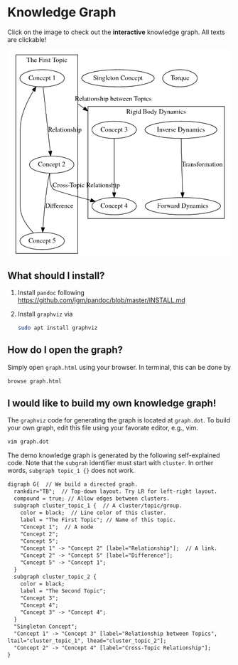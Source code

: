 # Knowledge Graph
Click on the image to check out the **interactive** knowledge graph. All texts are clickable!

<p align="center"><a href="https://weizhechen.com/KnowledgeGraph/graph.html"><img src="./images/demo_graph.png" alt="drawing"></a></p> 

## What should I install?
1. Install `pandoc` following https://github.com/jgm/pandoc/blob/master/INSTALL.md
1. Install `graphviz` via

    ```bash
    sudo apt install graphviz
    ```

## How do I open the graph?
Simply open `graph.html` using your browser. In terminal, this can be done by

```bash
browse graph.html
```

## I would like to build my own knowledge graph!
The `graphviz` code for generating the graph is located at `graph.dot`.
To build your own graph, edit this file using your favorate editor, e.g., vim.

```bash
vim graph.dot
```

The demo knowledge graph is generated by the following self-explained code.
Note that the `subgrah` identifier must start with `cluster`.
In orther words, `subgraph topic_1 {}` does not work.

```graphviz
digraph G{  // We build a directed graph.
  rankdir="TB";  // Top-down layout. Try LR for left-right layout.
  compound = true; // Allow edges between clusters.
  subgraph cluster_topic_1 {  // A cluster/topic/group.
    color = black;  // Line color of this cluster.
    label = "The First Topic"; // Name of this topic.
    "Concept 1";  // A node
    "Concept 2";
    "Concept 5";
    "Concept 1" -> "Concept 2" [label="Relationship"];  // A link.
    "Concept 2" -> "Concept 5" [label="Difference"];
    "Concept 5" -> "Concept 1";
  }
  subgraph cluster_topic_2 {
    color = black;
    label = "The Second Topic";
    "Concept 3";
    "Concept 4";
    "Concept 3" -> "Concept 4";
  }
  "Singleton Concept";
  "Concept 1" -> "Concept 3" [label="Relationship between Topics", ltail="cluster_topic_1", lhead="cluster_topic_2"];
  "Concept 2" -> "Concept 4" [label="Cross-Topic Relationship"];
}
```
